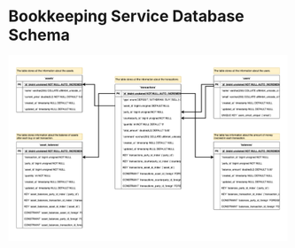 # Bookkeeping Service Database Schema

![Database Schema](Database_Schema.drawio.png "Database Schema")